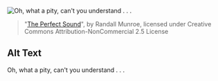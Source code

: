 ![Oh, what a pity, can't you understand . . .](https://imgs.xkcd.com/comics/the_perfect_sound.png)
> "[The Perfect Sound](https://xkcd.com/193/)", by Randall Munroe, licensed under Creative Commons Attribution-NonCommercial 2.5 License

## Alt Text
Oh, what a pity, can't you understand . . .
